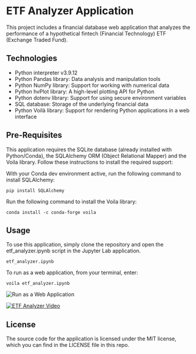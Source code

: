 # ETF Analyzer Application

This project includes a financial database web application that analyzes the performance of a hypothetical fintech (Financial Technology) ETF (Exchange Traded Fund).

## Technologies

* Python interpreter v3.9.12
* Python Pandas library: Data analysis and manipulation tools
* Python NumPy library: Support for working with numerical data
* Python hvPlot library: A high-level plotting API for Python
* Python dotenv library: Support for using secure environment variables
* SQL database: Storage of the underlying financial data
* Python Voilà library: Support for rendering Python applications in a web interface

## Pre-Requisites

This application requires the SQLite database (already installed with Python/Conda), the SQLAlchemy ORM (Object Relational Mapper) and the Voila library. Follow these instructions to install the required support:

With your Conda dev environment active, run the following command to install SQLAlchemy:

```pip install SQLAlchemy```

Run the following command to install the Voila library:

```conda install -c conda-forge voila```

## Usage
To use this application, simply clone the repository and open the etf_analyzer.ipynb script in the Jupyter Lab application.

```etf_analyzer.ipynb```

To run as a web application, from your terminal, enter:

```voila etf_analyzer.ipynb```

![Run as a Web Application](images/voila.png)


[![ETF Analyzer Video](https://img.youtube.com/vi/YOUTUBE_VIDEO_ID_HERE/0.jpg)](https://www.youtube.com/watch?v=YOUTUBE_VIDEO_ID_HERE)

## License

The source code for the application is licensed under the MIT license, which you can find in the LICENSE file in this repo.
